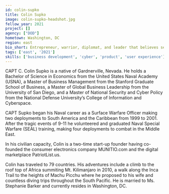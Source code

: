 ```yaml
---
id: colin-supko
title: Colin Supko
image: colin-supko-headshot.jpg
fellow_year: 2021
project: []
agency: ["DOD"]
hometown: Washington, DC
region: east
bio_short: Entrepreneur, warrior, diplomat, and leader that believes service to ones nation is the highest calling.
tags: ['east', '2021']
skills: ['business development', 'cyber', 'product', 'user experience']
---
```

CAPT C. Colin Supko is a native of Gardnerville, Nevada. He holds a Bachelor of Science in Economics from the United States Naval Academy (USNA), a Master of Business Management from the Stanford Graduate School of Business, a Master of Global Business Leadership from the University of San Diego, and a Master of National Security and Cyber Policy from the National Defense University’s College of Information and Cyberspace.

CAPT Supko began his Naval career as a Surface Warfare Officer making two deployments to South America and the Caribbean from 1999 to 2001. After the tragic events of 9-11 he volunteered and graduated Naval Special Warfare (SEAL) training, making four deployments to combat in the Middle East.

In his civilian capacity, Colin is a two-time start-up founder having co-founded the consumer electronics company MUNITIO.com and the digital marketplace PatriotList.us.

Colin has traveled to 79 countries. His adventures include a climb to the roof top of Africa summiting Mt. Kilimanjaro in 2010, a walk along the Inca Trail to the heights of Machu Picchu where he proposed to his wife and countless diving trips throughout the South Pacific. He is married to Ms. Stephanie Barker and currently resides in Washington, DC.
